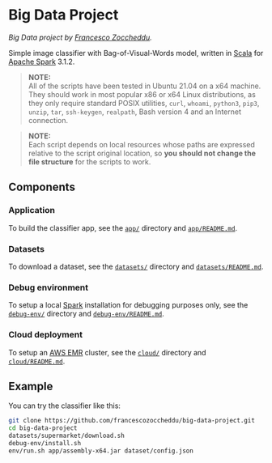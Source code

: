 # Big Data Project
*Big Data project by [Francesco Zoccheddu](https://www.github.com/francescozoccheddu).*

Simple image classifier with Bag-of-Visual-Words model, written in [Scala](https://www.scala-lang.org/) for [Apache Spark](https://spark.apache.org/) 3.1.2.

> **NOTE:**   
All of the scripts have been tested in Ubuntu 21.04 on a x64 machine.  
They should work in most popular x86 or x64 Linux distributions, as they only require standard POSIX utilities, `curl`, `whoami`, `python3`, `pip3`, `unzip`, `tar`, `ssh-keygen`, `realpath`, Bash version 4 and an Internet connection.

> **NOTE:**   
Each script depends on local resources whose paths are expressed relative to the script original location, so **you should not change the file structure** for the scripts to work.

## Components

### Application

To build the classifier app, see the [`app/`](app/) directory and [`app/README.md`](app/README.md).

### Datasets

To download a dataset, see the [`datasets/`](datasets/) directory and [`datasets/README.md`](datasets/README.md).

### Debug environment

To setup a local [Spark](https://spark.apache.org/) installation for debugging purposes only, see the [`debug-env/`](debug-env/) directory and [`debug-env/README.md`](debug-env/README.md).

### Cloud deployment

To setup an [AWS EMR](https://aws.amazon.com/emr/) cluster, see the [`cloud/`](cloud/) directory and [`cloud/README.md`](cloud/README.md).

## Example

You can try the classifier like this:
```bash
git clone https://github.com/francescozoccheddu/big-data-project.git
cd big-data-project
datasets/supermarket/download.sh
debug-env/install.sh
env/run.sh app/assembly-x64.jar dataset/config.json
```
